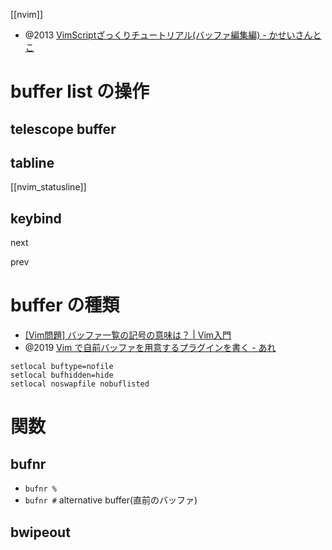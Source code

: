 [[nvim]]

- @2013 [VimScriptざっくりチュートリアル(バッファ編集編) - かせいさんとこ](https://kasei-san.hatenadiary.org/entry/20130714/p1)

# buffer list の操作
## telescope buffer
## tabline
[[nvim_statusline]]

## keybind
next

prev


# buffer の種類
- [[Vim問題] バッファ一覧の記号の意味は？ | Vim入門](https://vim.blue/buffers-list/)
- @2019 [Vim で自前バッファを用意するプラグインを書く - あれ](https://tennashi.hatenablog.com/entry/2019/12/23/095237)

```vim
setlocal buftype=nofile
setlocal bufhidden=hide
setlocal noswapfile nobuflisted
```

# 関数
## bufnr
- `bufnr %`
- `bufnr #` alternative buffer(直前のバッファ)

## bwipeout
